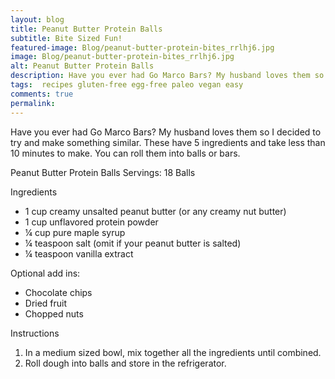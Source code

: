 ```yaml
---
layout: blog
title: Peanut Butter Protein Balls
subtitle: Bite Sized Fun!
featured-image: Blog/peanut-butter-protein-bites_rrlhj6.jpg
image: Blog/peanut-butter-protein-bites_rrlhj6.jpg
alt: Peanut Butter Protein Balls
description: Have you ever had Go Marco Bars? My husband loves them so I decided to try and make something similar. These have 5 ingredients and take less than 10 minutes to make. You can roll them into balls or bars.
tags:  recipes gluten-free egg-free paleo vegan easy
comments: true
permalink:
---
```

Have you ever had Go Marco Bars? My husband loves them so I decided to try and make something similar. These have 5 ingredients and take less than 10 minutes to make. You can roll them into balls or bars.

Peanut Butter Protein Balls
Servings: 18 Balls

Ingredients
* 1 cup creamy unsalted peanut butter (or any creamy nut butter)
* 1 cup unflavored protein powder
* ¼ cup pure maple syrup
* ¼ teaspoon salt (omit if your peanut butter is salted)
* ¼ teaspoon vanilla extract

Optional add ins:
* Chocolate chips
* Dried fruit
* Chopped nuts

Instructions
1. In a medium sized bowl, mix together all the ingredients until combined.
2. Roll dough into balls and store in the refrigerator.
